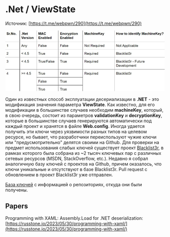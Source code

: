 # .Net / ViewState

Источник: [https://t.me/webpwn/290](https://t.me/webpwn/290)

![](<../../../.gitbook/assets/2020-12-28 20.09.09.jpg>)

Один из известных способ эксплуатации десериализации в **.NET** - это модификация значения параметра **ViewState**. Как известно, для его модификации в большинстве случаев необходим **machineKey**, который, в свою очередь, состоит из параметров **validationKey** и **decryptionKey**, которые в большинстве случаев генерируются автоматически под каждый проект и хранятся в файле **Web.config**. Иногда удается получить эти ключи через уязвимости разных типов на целевом ресурсе, но бывает, что разработчики переиспользуют чужие ключи или "предусмотрительно" делятся своими на Github. Для проверки на предмет использования слабых ключей существует проект [Blacklist3r](https://github.com/NotSoSecure/Blacklist3r), в рамках которого была собрана из \~2 тысяч ключевых пар с различных сетевых ресурсов (MSDN, StackOverflow, etc.). Недавно я собрал аналогичную базу ключей с проектов на Github, причем оказалось, что ключи уникальные и отсутствуют в базе Blacklist3r. Pull request с обновлением в проект Blacklist3r уже отправлен.

[База ключей](https://gist.github.com/kaimi-/20c7154762c6f64f1f8130f8d77be282) с информацией о репозиториях, откуда они были получены.

## Papers

Programming with XAML: Assembly.Load for .NET deserialization: [https://russtone.io/2023/05/30/programming-with-xaml/](https://russtone.io/2023/05/30/programming-with-xaml/)
